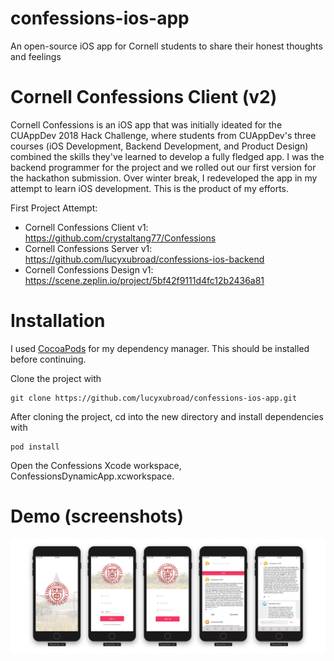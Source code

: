 # confessions-ios-app
An open-source iOS app for Cornell students to share their honest thoughts and feelings

# Cornell Confessions Client (v2)

Cornell Confessions is an iOS app that was initially ideated for the CUAppDev 2018 Hack Challenge, where students
from CUAppDev's three courses (iOS Development, Backend Development, and Product Design) combined the skills they've
learned to develop a fully fledged app. I was the backend programmer for the project and we rolled out our first version
for the hackathon submission. Over winter break, I redeveloped the app in my attempt to learn iOS development. This is 
the product of my efforts. 

First Project Attempt:
 * Cornell Confessions Client v1: https://github.com/crystaltang77/Confessions
 * Cornell Confessions Server v1: https://github.com/lucyxubroad/confessions-ios-backend
 * Cornell Confessions Design v1: https://scene.zeplin.io/project/5bf42f9111d4fc12b2436a81
 
 # Installation
 
 I used [CocoaPods](https://cocoapods.org "CocoaPods") for my dependency manager. This should be installed before 
 continuing.
 
 Clone the project with
 ```
 git clone https://github.com/lucyxubroad/confessions-ios-app.git
 ```
 
 After cloning the project, cd into the new directory and install dependencies with
 ```
 pod install
 ```

 Open the Confessions Xcode workspace, ConfessionsDynamicApp.xcworkspace.
 
 # Demo (screenshots)
 <img src="/Demos/demo-screenshots.png">
 
 
 


